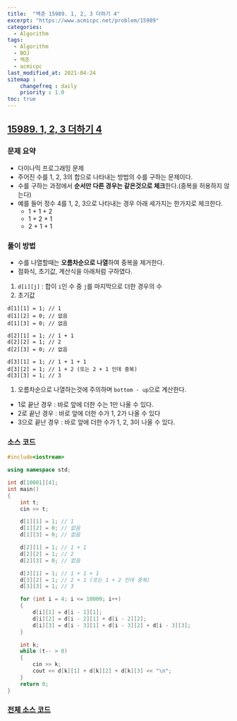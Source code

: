 ```yaml
---
title:  "백준 15989. 1, 2, 3 더하기 4"
excerpt: "https://www.acmicpc.net/problem/15989"
categories:
  - Algorithm
tags:
  - Algorithm
  - BOJ
  - 백준
  - acmicpc
last_modified_at: 2021-04-24
sitemap :
    changefreq : daily
    priority : 1.0
toc: true
---
```

## [15989. 1, 2, 3 더하기 4](https://www.acmicpc.net/problem/15989)
### 문제 요약
- 다이나믹 프로그래밍 문제
- 주어진 수를 1, 2, 3의 합으로 나타내는 방법의 수를 구하는 문제이다.
- 수를 구하는 과정에서 **순서만 다른 경우는 같은것으로 체크**한다.(중복을 허용하지 않는다)
- 예를 들어 정수 4를 1, 2, 3으로 나타내는 경우 아래 세가지는 한가지로 체크한다.
  - 1 + 1 + 2
  - 1 + 2 + 1
  - 2 + 1 + 1

### 풀이 방법
- 수를 나열할때는 **오름차순으로 나열**하여 중복을 제거한다.
- 점화식, 초기값, 계산식을 아래처럼 구하였다.
1. `d[i][j]` : 합이 `i`인 수 중 `j`를 마지막으로 더한 경우의 수
2. 초기값

```
d[1][1] = 1; // 1
d[1][2] = 0; // 없음
d[1][3] = 0; // 없음

d[2][1] = 1; // 1 + 1
d[2][2] = 1; // 2
d[2][3] = 0; // 없음

d[3][1] = 1; // 1 + 1 + 1
d[3][2] = 1; // 1 + 2 (또는 2 + 1 인데 중복)
d[3][3] = 1; // 3
```

1. 오름차순으로 나열하는것에 주의하며 `bottom - up`으로 계산한다.
- 1로 끝난 경우    :  바로 앞에 더한 수는 1만 나올 수 있다.
- 2로 끝난 경우    :  바로 앞에 더한 수가 1, 2가 나올 수 있다
- 3으로 끝난 경우  :  바로 앞에 더한 수가 1, 2, 3이 나올 수 있다.

### 소스 코드

```cpp
#include<iostream>

using namespace std;

int d[10001][4];
int main()
{
    int t;
    cin >> t;

    d[1][1] = 1; // 1
    d[1][2] = 0; // 없음
    d[1][3] = 0; // 없음

    d[2][1] = 1; // 1 + 1
    d[2][2] = 1; // 2
    d[2][3] = 0; // 없음

    d[3][1] = 1; // 1 + 1 + 1
    d[3][2] = 1; // 2 + 1 (또는 1 + 2 인데 중복)
    d[3][3] = 1; // 3

    for (int i = 4; i <= 10000; i++)
    {
        d[i][1] = d[i - 1][1];
        d[i][2] = d[i - 2][1] + d[i - 2][2];
        d[i][3] = d[i - 3][1] + d[i - 3][2] + d[i - 3][3];
    }

    int k;
    while (t-- > 0)
    {
        cin >> k;
        cout << d[k][1] + d[k][2] + d[k][3] << "\n";
    }
    return 0;
}
```

### [전체 소스 코드](https://github.com/tdm1223/Algorithm/blob/master/acmicpc.net/source/15989.cpp)